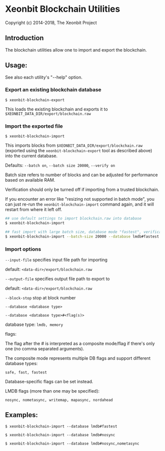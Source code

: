 # Xeonbit Blockchain Utilities

Copyright (c) 2014-2018, The Xeonbit Project

## Introduction

The blockchain utilities allow one to import and export the blockchain.

## Usage:

See also each utility's "--help" option.

### Export an existing blockchain database

`$ xeonbit-blockchain-export`

This loads the existing blockchain and exports it to `$XEONBIT_DATA_DIR/export/blockchain.raw`

### Import the exported file

`$ xeonbit-blockchain-import`

This imports blocks from `$XEONBIT_DATA_DIR/export/blockchain.raw` (exported using the
`xeonbit-blockchain-export` tool as described above) into the current database.

Defaults: `--batch on`, `--batch size 20000`, `--verify on`

Batch size refers to number of blocks and can be adjusted for performance based on available RAM.

Verification should only be turned off if importing from a trusted blockchain.

If you encounter an error like "resizing not supported in batch mode", you can just re-run
the `xeonbit-blockchain-import` command again, and it will restart from where it left off.

```bash
## use default settings to import blockchain.raw into database
$ xeonbit-blockchain-import

## fast import with large batch size, database mode "fastest", verification off
$ xeonbit-blockchain-import --batch-size 20000 --database lmdb#fastest --verify off

```

### Import options

`--input-file`
specifies input file path for importing

default: `<data-dir>/export/blockchain.raw`

`--output-file`
specifies output file path to export to

default: `<data-dir>/export/blockchain.raw`

`--block-stop`
stop at block number

`--database <database type>`

`--database <database type>#<flag(s)>`

database type: `lmdb, memory`

flags:

The flag after the # is interpreted as a composite mode/flag if there's only
one (no comma separated arguments).

The composite mode represents multiple DB flags and support different database types:

`safe, fast, fastest`

Database-specific flags can be set instead.

LMDB flags (more than one may be specified):

`nosync, nometasync, writemap, mapasync, nordahead`

## Examples:

```
$ xeonbit-blockchain-import --database lmdb#fastest

$ xeonbit-blockchain-import --database lmdb#nosync

$ xeonbit-blockchain-import --database lmdb#nosync,nometasync
```
